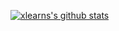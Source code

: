 
[![xlearns's github stats](https://github-readme-stats.vercel.app/api?username=xlearns&show_icons=true&theme=dark)](https://github.com/xlearns/)


